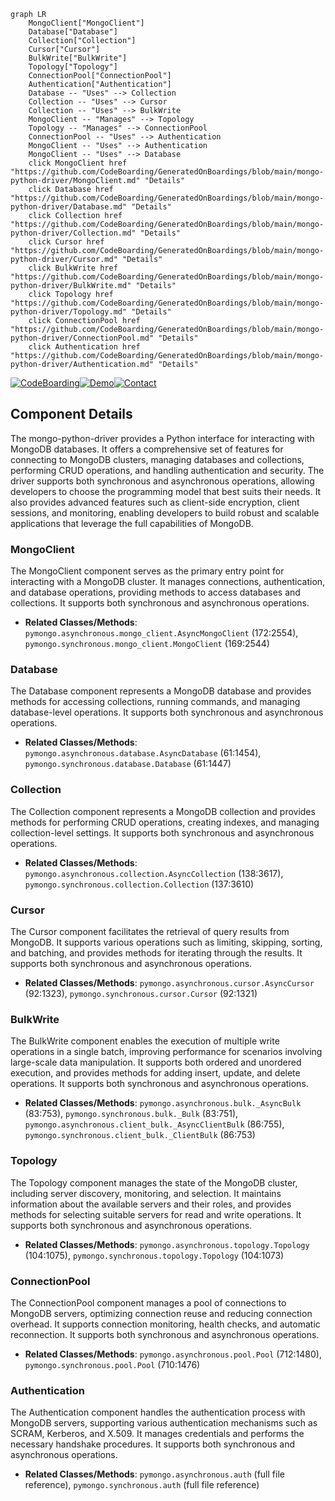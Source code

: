 ```mermaid
graph LR
    MongoClient["MongoClient"]
    Database["Database"]
    Collection["Collection"]
    Cursor["Cursor"]
    BulkWrite["BulkWrite"]
    Topology["Topology"]
    ConnectionPool["ConnectionPool"]
    Authentication["Authentication"]
    Database -- "Uses" --> Collection
    Collection -- "Uses" --> Cursor
    Collection -- "Uses" --> BulkWrite
    MongoClient -- "Manages" --> Topology
    Topology -- "Manages" --> ConnectionPool
    ConnectionPool -- "Uses" --> Authentication
    MongoClient -- "Uses" --> Authentication
    MongoClient -- "Uses" --> Database
    click MongoClient href "https://github.com/CodeBoarding/GeneratedOnBoardings/blob/main/mongo-python-driver/MongoClient.md" "Details"
    click Database href "https://github.com/CodeBoarding/GeneratedOnBoardings/blob/main/mongo-python-driver/Database.md" "Details"
    click Collection href "https://github.com/CodeBoarding/GeneratedOnBoardings/blob/main/mongo-python-driver/Collection.md" "Details"
    click Cursor href "https://github.com/CodeBoarding/GeneratedOnBoardings/blob/main/mongo-python-driver/Cursor.md" "Details"
    click BulkWrite href "https://github.com/CodeBoarding/GeneratedOnBoardings/blob/main/mongo-python-driver/BulkWrite.md" "Details"
    click Topology href "https://github.com/CodeBoarding/GeneratedOnBoardings/blob/main/mongo-python-driver/Topology.md" "Details"
    click ConnectionPool href "https://github.com/CodeBoarding/GeneratedOnBoardings/blob/main/mongo-python-driver/ConnectionPool.md" "Details"
    click Authentication href "https://github.com/CodeBoarding/GeneratedOnBoardings/blob/main/mongo-python-driver/Authentication.md" "Details"
```
[![CodeBoarding](https://img.shields.io/badge/Generated%20by-CodeBoarding-9cf?style=flat-square)](https://github.com/CodeBoarding/CodeBoarding)[![Demo](https://img.shields.io/badge/Try%20our-Demo-blue?style=flat-square)](https://www.codeboarding.org/demo)[![Contact](https://img.shields.io/badge/Contact%20us%20-%20codeboarding@gmail.com-lightgrey?style=flat-square)](mailto:codeboarding@gmail.com)

## Component Details

The mongo-python-driver provides a Python interface for interacting with MongoDB databases. It offers a comprehensive set of features for connecting to MongoDB clusters, managing databases and collections, performing CRUD operations, and handling authentication and security. The driver supports both synchronous and asynchronous operations, allowing developers to choose the programming model that best suits their needs. It also provides advanced features such as client-side encryption, client sessions, and monitoring, enabling developers to build robust and scalable applications that leverage the full capabilities of MongoDB.

### MongoClient
The MongoClient component serves as the primary entry point for interacting with a MongoDB cluster. It manages connections, authentication, and database operations, providing methods to access databases and collections. It supports both synchronous and asynchronous operations.
- **Related Classes/Methods**: `pymongo.asynchronous.mongo_client.AsyncMongoClient` (172:2554), `pymongo.synchronous.mongo_client.MongoClient` (169:2544)

### Database
The Database component represents a MongoDB database and provides methods for accessing collections, running commands, and managing database-level operations. It supports both synchronous and asynchronous operations.
- **Related Classes/Methods**: `pymongo.asynchronous.database.AsyncDatabase` (61:1454), `pymongo.synchronous.database.Database` (61:1447)

### Collection
The Collection component represents a MongoDB collection and provides methods for performing CRUD operations, creating indexes, and managing collection-level settings. It supports both synchronous and asynchronous operations.
- **Related Classes/Methods**: `pymongo.asynchronous.collection.AsyncCollection` (138:3617), `pymongo.synchronous.collection.Collection` (137:3610)

### Cursor
The Cursor component facilitates the retrieval of query results from MongoDB. It supports various operations such as limiting, skipping, sorting, and batching, and provides methods for iterating through the results. It supports both synchronous and asynchronous operations.
- **Related Classes/Methods**: `pymongo.asynchronous.cursor.AsyncCursor` (92:1323), `pymongo.synchronous.cursor.Cursor` (92:1321)

### BulkWrite
The BulkWrite component enables the execution of multiple write operations in a single batch, improving performance for scenarios involving large-scale data manipulation. It supports both ordered and unordered execution, and provides methods for adding insert, update, and delete operations. It supports both synchronous and asynchronous operations.
- **Related Classes/Methods**: `pymongo.asynchronous.bulk._AsyncBulk` (83:753), `pymongo.synchronous.bulk._Bulk` (83:751), `pymongo.asynchronous.client_bulk._AsyncClientBulk` (86:755), `pymongo.synchronous.client_bulk._ClientBulk` (86:753)

### Topology
The Topology component manages the state of the MongoDB cluster, including server discovery, monitoring, and selection. It maintains information about the available servers and their roles, and provides methods for selecting suitable servers for read and write operations. It supports both synchronous and asynchronous operations.
- **Related Classes/Methods**: `pymongo.asynchronous.topology.Topology` (104:1075), `pymongo.synchronous.topology.Topology` (104:1073)

### ConnectionPool
The ConnectionPool component manages a pool of connections to MongoDB servers, optimizing connection reuse and reducing connection overhead. It supports connection monitoring, health checks, and automatic reconnection. It supports both synchronous and asynchronous operations.
- **Related Classes/Methods**: `pymongo.asynchronous.pool.Pool` (712:1480), `pymongo.synchronous.pool.Pool` (710:1476)

### Authentication
The Authentication component handles the authentication process with MongoDB servers, supporting various authentication mechanisms such as SCRAM, Kerberos, and X.509. It manages credentials and performs the necessary handshake procedures. It supports both synchronous and asynchronous operations.
- **Related Classes/Methods**: `pymongo.asynchronous.auth` (full file reference), `pymongo.synchronous.auth` (full file reference)